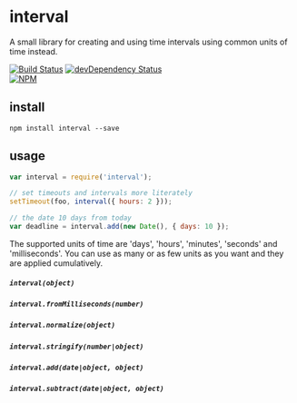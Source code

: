 # interval

A small library for creating and using time intervals using common units
of time instead.

[![Build Status][travis-badge]][travis-badge-url]
[![devDependency Status][david-dev-badge]][david-dev-badge-url]  
[![NPM][npm-badge]][npm-badge-url]

## install

`npm install interval --save`

## usage

```js
var interval = require('interval');

// set timeouts and intervals more literately
setTimeout(foo, interval({ hours: 2 }));

// the date 10 days from today
var deadline = interval.add(new Date(), { days: 10 });
```
The supported units of time are 'days', 'hours', 'minutes', 'seconds'
and 'milliseconds'.  You can use as many or as few units as you want
and they are applied cumulatively. 

##### `interval(object)`
##### `interval.fromMilliseconds(number)`
##### `interval.normalize(object)`
##### `interval.stringify(number|object)`
##### `interval.add(date|object, object)`
##### `interval.subtract(date|object, object)`

[travis-badge]: https://travis-ci.org/knownasilya/interval.svg?branch=master
[travis-badge-url]: https://travis-ci.org/knownasilya/interval
[david-dev-badge]: https://david-dm.org/knownasilya/interval/dev-status.svg
[david-dev-badge-url]: https://david-dm.org/knownasilya/interval#info=devDependencies
[npm-badge]: https://nodei.co/npm/interval.png?downloads=true&stars=true
[npm-badge-url]: https://nodei.co/npm/interval/
